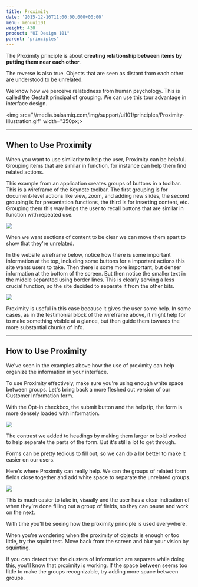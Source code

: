 ```yaml
---
title: Proximity
date: '2015-12-16T11:00:00.000+00:00'
menu: menuui101
weight: 430
product: "UI Design 101"
parent: "principles"
---
```


The Proximity principle is about **creating relationship between items by putting them near each other**.

The reverse is also true. Objects that are seen as distant from each other are understood to be unrelated.

We know how we perceive relatedness from human psychology. This is called the Gestalt principal of grouping. We can use this tour advantage in interface design.

<img src="//media.balsamiq.com/img/support/ui101/principles/Proximity-Illustration.gif" width="350px;>

---

## When to Use Proximity

When you want to use similarity to help the user, Proximity can be helpful. Grouping items that are similar in function, for instance can help them find related actions.

This example from an application creates groups of buttons in a toolbar. This is a wireframe of the Keynote toolbar. The first grouping is for document-level actions like view, zoom, and adding new slides, the second grouping is for presentation functions, the third is for inserting content, etc. Grouping them this way helps the user to recall buttons that are similar in function with repeated use.

![](//media.balsamiq.com/img/support/ui101/principles/Proximity-1.png?)

When we want sections of content to be clear we can move them apart to show that they're unrelated.

In the website wireframe below, notice how there is some important information at the top, including some buttons for a important actions this site wants users to take. Then there is some more important, but denser information at the bottom of the screen. But then notice the smaller text in the middle separated using border lines. This is clearly serving a less crucial function, so the site decided to separate it from the other bits.

![](//media.balsamiq.com/img/support/ui101/principles/Proximity-2.png)

Proximity is useful in this case because it gives the user some help. In some cases, as in the testimonial block of the wireframe above, it might help for to make something visible at a glance, but then guide them towards the more substantial chunks of info.

---

## How to Use Proximity

We've seen in the examples above how the use of proximity can help organize the information in your interface.

To use Proximity effectively, make sure you're using enough white space between groups. Let's bring back a more fleshed out version of our Customer Information form.

With the Opt-in checkbox, the submit button and the help tip, the form is more densely loaded with information.

![](//media.balsamiq.com/img/support/ui101/principles/Proximity-HowTo-1.png)

The contrast we added to headings by making them larger or bold worked to help separate the parts of the form. But it's still a lot to get through.

Forms can be pretty tedious to fill out, so we can do a lot better to make it easier on our users.

Here's where Proximity can really help. We can the groups of related form fields close together and add white space to separate the unrelated groups.

![](//media.balsamiq.com/img/support/ui101/principles/Proximity-HowTo-2.png)

This is much easier to take in, visually and the user has a clear indication of when they're done filling out a group of fields, so they can pause and work on the next.

With time you'll be seeing how the proximity principle is used everywhere.

When you're wondering when the proximity of objects is enough or too little, try the squint test. Move back from the screen and blur your vision by squinting.

If you can detect that the clusters of information are separate while doing this, you'll know that proximity is working. If the space between seems too little to make the groups recognizable, try adding more space between groups.

